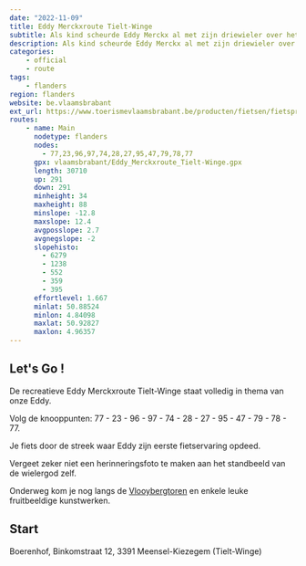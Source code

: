 ```yaml
---
date: "2022-11-09"
title: Eddy Merckxroute Tielt-Winge
subtitle: Als kind scheurde Eddy Merckx al met zijn driewieler over het boerderijerf van zijn grootmoeder in Meensel-Kiezegem
description: Als kind scheurde Eddy Merckx al met zijn driewieler over het boerderijerf van zijn grootmoeder in Meensel-Kiezegem. Het hoeft dus niet de verbazen dat ze in het geboortedorp fier zijn op ‘hun’ Eddy. Ontdek de streek aan de hand van de recreatieve Eddy Merckxroute Tielt-Winge.
categories:
    - official
    - route
tags:
    - flanders
region: flanders
website: be.vlaamsbrabant
ext_url: https://www.toerismevlaamsbrabant.be/producten/fietsen/fietsproducten/eddy-merckxroute-tieltwinge/index.html
routes:
    - name: Main
      nodetype: flanders
      nodes:
        - 77,23,96,97,74,28,27,95,47,79,78,77
      gpx: vlaamsbrabant/Eddy_Merckxroute_Tielt-Winge.gpx
      length: 30710
      up: 291
      down: 291
      minheight: 34
      maxheight: 88
      minslope: -12.8
      maxslope: 12.4
      avgposslope: 2.7
      avgnegslope: -2
      slopehisto:
        - 6279
        - 1238
        - 552
        - 359
        - 395
      effortlevel: 1.667
      minlat: 50.88524
      minlon: 4.84098
      maxlat: 50.92827
      maxlon: 4.96357
---
```


## Let's Go ! 

De recreatieve Eddy Merckxroute Tielt-Winge staat volledig in thema van onze Eddy.

Volg de knooppunten:  77 - 23 - 96 - 97 - 74 - 28 - 27 - 95 - 47 - 79 - 78 - 77.

Je fiets door de streek waar Eddy zijn eerste fietservaring opdeed.

Vergeet zeker niet een herinneringsfoto te maken aan het standbeeld van de wielergod zelf.

Onderweg kom je nog langs de [Vlooybergtoren](https://www.toerismevlaamsbrabant.be/producten/bezoeken/bezienswaardigheden/vlooybergtoren/) en enkele leuke fruitbeeldige kunstwerken.

## Start

Boerenhof, Binkomstraat 12, 3391 Meensel-Kiezegem (Tielt-Winge)
